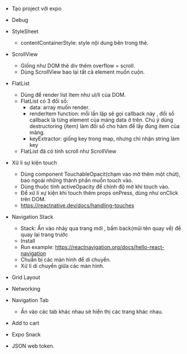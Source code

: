 + Tạo project với expo
+ Debug
+ StyleSheet
    + contentContainerStyle: style nội dung bên trong thẻ.
+ ScrollView
    + Giống như DOM thẻ div thêm overflow = scroll.
    + Dùng ScrollView bao lại tất cả element muốn cuộn.
+ FlatList
    + Dùng để render list Item như ul/li của DOM.
    + FlatList có 3 đối số:
        + data: array muốn render.
        + renderItem function: mỗi lần lặp sẽ gọi callback này , đối số callback là từng element của mảng data ở trên. Chú ý dùng destructoring {item} làm đối số cho hàm để lấy đúng item của mảng.
        + keyExtractor: giống key trong map, nhưng chỉ nhận string làm key
    + FlatList đã có tính scroll như ScrollView

+ Xử lí sự kiện touch
    + Dùng component TouchableOpacit(chạm vào mờ thêm một chút), bao ngoài những thành phần muỗn touch vào.
    + Dùng thuộc tính activeOpacity để chỉnh độ mờ khi touch vào.
    + Để xử lí xự kiện khi touch thêm props onPress, dùng như onClick trên DOM.
    + https://reactnative.dev/docs/handling-touches

+ Navigation Stack
    + Stack: Ấn vào nhảy qua trang mới , bấm back(mũi tên quay về) để quay lại trang trước
    + Install
    + Run example: https://reactnavigation.org/docs/hello-react-navigation
    + Chuẩn bị các màn hình để di chuyển.
    + Xử lí di chuyển giữa các màn hình.
+ Grid Layout
+ Networking
+ Navigation Tab
    + Ấn vào các tab khác nhau sẽ hiển thị các trang khác nhau.
+ Add to cart
+ Expo Snack
+ JSON web token.